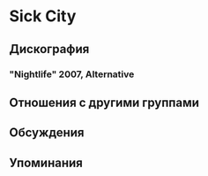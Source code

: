 # Sick City



## Дискография

### "Nightlife" 2007, Alternative




## Отношения с другими группами


## Обсуждения


## Упоминания

